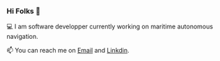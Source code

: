 ### Hi Folks 👋

💻 I am software developper currently working on maritime autonomous navigation.


📫 You can reach me on [Email](mailto:yohan.legars@gmail.com) and [Linkdin](https://www.linkedin.com/in/yohan-le-gars-3264731b4/).
